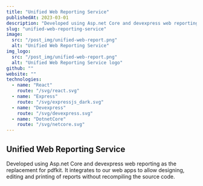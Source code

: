 ```yaml
---
title: "Unified Web Reporting Service"
publishedAt: 2023-03-01
description: "Developed using Asp.net Core and devexpress web reporting as the replacement for pdfkit. It integrates to our web apps to allow designing, editing and printing of reports without recompiling the source code. 	"
slug: "unified-web-reporting-service"
image: 
  src: "/post_img/unified-web-report.png"
  alt: "Unified Web Reporting Service"
img_logo:
  src: "/post_img/unified-web-report.png"
  alt: "Unified Web Reporting Service logo"
github: ""
website: ""
technologies:
  - name: "React"
    route: "/svg/react.svg"
  - name: "Express"
    route: "/svg/expressjs_dark.svg"
  - name: "Devexpress"
    route: "/svg/devexpress.svg"  
  - name: "DotnetCore"
    route: "/svg/netcore.svg"  
---
```


## Unified Web Reporting Service

Developed using Asp.net Core and devexpress web reporting as the replacement for pdfkit. It integrates to our web apps to allow designing, editing and printing of reports without recompiling the source code. 


